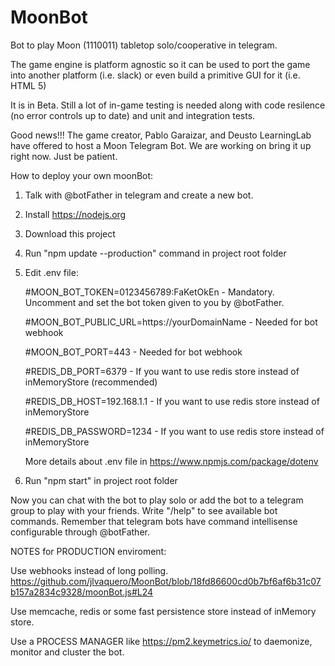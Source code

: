 # MoonBot
Bot to play Moon (1110011) tabletop solo/cooperative in telegram.

The game engine is platform agnostic so it can be used to port the game into another platform (i.e. slack) or even build a primitive GUI for it (i.e. HTML 5)

It is in Beta. Still a lot of in-game testing is needed along with code resilence (no error controls up to date) and unit and integration tests.

Good news!!! The game creator, Pablo Garaizar, and Deusto LearningLab have offered to host a Moon Telegram Bot. We are working on bring it up right now. Just be patient.

How to deploy your own moonBot:

1. Talk with @botFather in telegram and create a new bot.
2. Install https://nodejs.org
3. Download this project
4. Run "npm update --production" command in project root folder
5. Edit .env file: 

    #MOON_BOT_TOKEN=0123456789:FaKetOkEn - Mandatory. Uncomment and set the bot token given to you by @botFather.
    
    #MOON_BOT_PUBLIC_URL=https://yourDomainName - Needed for bot webhook
    
    #MOON_BOT_PORT=443 - Needed for bot webhook
    
    #REDIS_DB_PORT=6379 - If you want to use redis store instead of inMemoryStore (recommended)
    
    #REDIS_DB_HOST=192.168.1.1 - If you want to use redis store instead of inMemoryStore
    
    #REDIS_DB_PASSWORD=1234 - If you want to use redis store instead of inMemoryStore
    
    More details about .env file in https://www.npmjs.com/package/dotenv
    
6. Run "npm start" in project root folder

Now you can chat with the bot to play solo or add the bot to a telegram group to play with your friends.
Write "/help" to see available bot commands. Remember that telegram bots have command intellisense configurable through @botFather.

NOTES for PRODUCTION enviroment:

  Use webhooks instead of long polling.        https://github.com/jlvaquero/MoonBot/blob/18fd86600cd0b7bf6af6b31c07b157a2834c9328/moonBot.js#L24
  
  Use memcache, redis or some fast persistence store instead of inMemory store.
  
  Use a PROCESS MANAGER like https://pm2.keymetrics.io/ to daemonize, monitor and cluster the bot.
